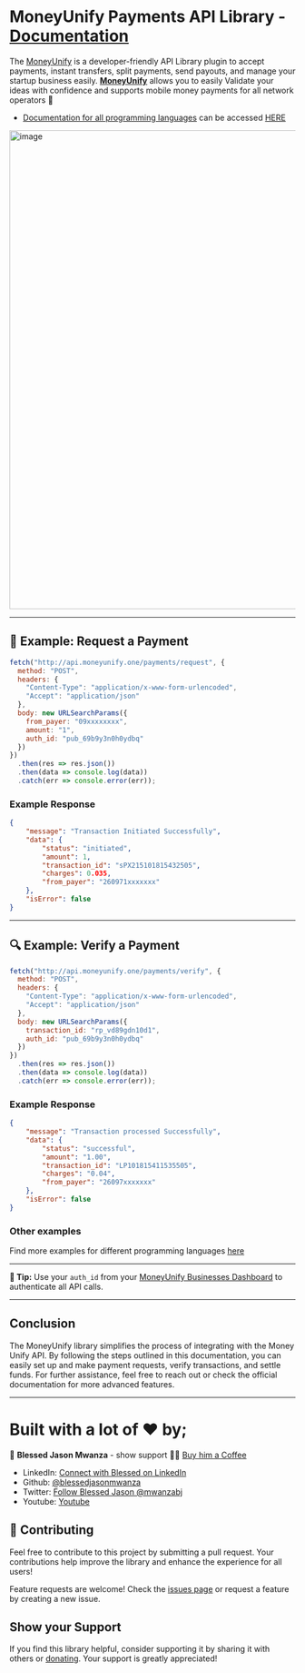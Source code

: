 # MoneyUnify Payments API Library - [Documentation](https://owk7kqf8sn.apidog.io/)

The [MoneyUnify](http://moneyunify.one) is a developer-friendly API Library plugin to accept payments, instant transfers, split payments, send payouts, and manage your startup business easily. [**MoneyUnify**](http://moneyunify.one) allows you to easily Validate your ideas with confidence and supports mobile money payments for all network operators 🚀

- [Documentation for all programming languages](https://owk7kqf8sn.apidog.io/) can be accessed [HERE](https://owk7kqf8sn.apidog.io/)

<img width="1466" height="842" alt="image" src="https://github.com/user-attachments/assets/36e77ac5-0384-47cc-b329-cfc07512d8de" />


---

## 💸 Example: Request a Payment

```js
fetch("http://api.moneyunify.one/payments/request", {
  method: "POST",
  headers: {
    "Content-Type": "application/x-www-form-urlencoded",
    "Accept": "application/json"
  },
  body: new URLSearchParams({
    from_payer: "09xxxxxxxx",
    amount: "1",
    auth_id: "pub_69b9y3n0h0ydbq"
  })
})
  .then(res => res.json())
  .then(data => console.log(data))
  .catch(err => console.error(err));
````

### Example Response

```json
{
    "message": "Transaction Initiated Successfully",
    "data": {
        "status": "initiated",
        "amount": 1,
        "transaction_id": "sPX215101815432505",
        "charges": 0.035,
        "from_payer": "260971xxxxxxx"
    },
    "isError": false
}
```

---

## 🔍 Example: Verify a Payment

```js
fetch("http://api.moneyunify.one/payments/verify", {
  method: "POST",
  headers: {
    "Content-Type": "application/x-www-form-urlencoded",
    "Accept": "application/json"
  },
  body: new URLSearchParams({
    transaction_id: "rp_vd89gdn10d1",
    auth_id: "pub_69b9y3n0h0ydbq"
  })
})
  .then(res => res.json())
  .then(data => console.log(data))
  .catch(err => console.error(err));
```

### Example Response

```json
{
    "message": "Transaction processed Successfully",
    "data": {
        "status": "successful",
        "amount": "1.00",
        "transaction_id": "LP101815411535505",
        "charges": "0.04",
        "from_payer": "26097xxxxxxx"
    },
    "isError": false
}
```

### Other examples
Find more examples for different programming languages [here](https://owk7kqf8sn.apidog.io/)

---

**📘 Tip:**
Use your `auth_id` from your [MoneyUnify Businesses Dashboard](http://moneyunify.one/businesses) to authenticate all API calls.


---

## Conclusion

The MoneyUnify library simplifies the process of integrating with the Money Unify API. By following the steps outlined in this documentation, you can easily set up and make payment requests, verify transactions, and settle funds. For further assistance, feel free to reach out or check the official documentation for more advanced features.

---

# Built with a lot of ❤ by;

👤 **Blessed Jason Mwanza** - show support 💖🙌 [Buy him a Coffee](https://www.buymeacoffee.com/mwanzabj)

- LinkedIn: [Connect with Blessed on LinkedIn](https://www.linkedin.com/in/blessedjasonmwanza)
- Github: [@blessedjasonmwanza](https://github.com/blessedjasonmwanza)
- Twitter: [Follow Blessed Jason @mwanzabj](https://twitter.com/mwanzabj)
- Youtube: [Youtube](https://www.youtube.com/@blessedjasonmwanza)

## 🤝 Contributing

Feel free to contribute to this project by submitting a pull request. Your contributions help improve the library and enhance the experience for all users!

Feature requests are welcome! Check the [issues page](https://github.com/blessedjasonmwanza/MoneyUnify/issues) or request a feature by creating a new issue.

## Show your Support

If you find this library helpful, consider supporting it by sharing it with others or [donating](https://www.buymeacoffee.com/mwanzabj). Your support is greatly appreciated!
